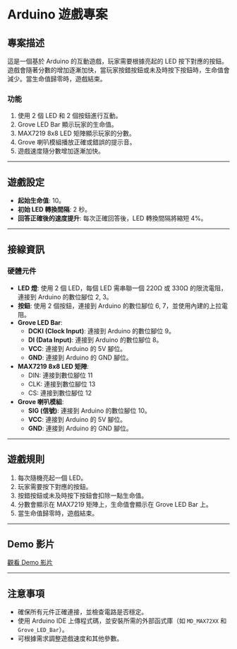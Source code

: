 # Arduino 遊戲專案

## 專案描述
這是一個基於 Arduino 的互動遊戲，玩家需要根據亮起的 LED 按下對應的按鈕。遊戲會隨著分數的增加逐漸加快，當玩家按錯按鈕或未及時按下按鈕時，生命值會減少。當生命值歸零時，遊戲結束。

### 功能
1. 使用 2 個 LED 和 2 個按鈕進行互動。
2. Grove LED Bar 顯示玩家的生命值。
3. MAX7219 8x8 LED 矩陣顯示玩家的分數。
4. Grove 喇叭模組播放正確或錯誤的提示音。
5. 遊戲速度隨分數增加逐漸加快。

---

## 遊戲設定
- **起始生命值**: 10。
- **初始 LED 轉換間隔**: 2 秒。
- **回答正確後的速度提升**: 每次正確回答後，LED 轉換間隔將縮短 4%。

---

## 接線資訊

### 硬體元件
- **LED 燈**: 使用 2 個 LED，每個 LED 需串聯一個 220Ω 或 330Ω 的限流電阻，連接到 Arduino 的數位腳位 2, 3。
- **按鈕**: 使用 2 個按鈕，連接到 Arduino 的數位腳位 6, 7，並使用內建的上拉電阻。
- **Grove LED Bar**: 
  - **DCKI (Clock Input)**: 連接到 Arduino 的數位腳位 9。
  - **DI (Data Input)**: 連接到 Arduino 的數位腳位 8。
  - **VCC**: 連接到 Arduino 的 5V 腳位。
  - **GND**: 連接到 Arduino 的 GND 腳位。
- **MAX7219 8x8 LED 矩陣**: 
  - DIN: 連接到數位腳位 11
  - CLK: 連接到數位腳位 13
  - CS: 連接到數位腳位 12
- **Grove 喇叭模組**: 
  - **SIG (信號)**: 連接到 Arduino 的數位腳位 10。
  - **VCC**: 連接到 Arduino 的 5V 腳位。
  - **GND**: 連接到 Arduino 的 GND 腳位。

---

## 遊戲規則
1. 每次隨機亮起一個 LED。
2. 玩家需要按下對應的按鈕。
3. 按錯按鈕或未及時按下按鈕會扣除一點生命值。
4. 分數會顯示在 MAX7219 矩陣上，生命值會顯示在 Grove LED Bar 上。
5. 當生命值歸零時，遊戲結束。

---

## Demo 影片
[觀看 Demo 影片](https://youtube.com/shorts/ZwI1-EiM5uY?feature=share)

---

## 注意事項
- 確保所有元件正確連接，並檢查電路是否穩定。
- 使用 Arduino IDE 上傳程式碼，並安裝所需的外部函式庫（如 `MD_MAX72XX` 和 `Grove_LED_Bar`）。
- 可根據需求調整遊戲速度和其他參數。